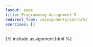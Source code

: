 ```yaml
---
layout: page
title: Programming Assignment 5
redirect_from: /assignments/intro/5/
exercises: []
---
```


{% include assignment.html %}
